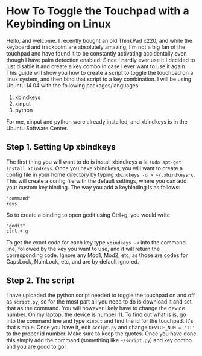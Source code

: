 # How To Toggle the Touchpad with a Keybinding on Linux
Hello, and welcome. I recently bought an old ThinkPad x220, and while the keyboard and trackpoint are absolutely amazing,
I'm not a big fan of the touchpad and have found it to be constantly activating accidentally
even though I have palm detection enabled. Since I hardly ever use it I decided to just disable it and create a key combo
in case I ever want to use it again. This guide will show you how to create a script to toggle the touchpad on a linux system, and then bind that script to a key combination. I will be using Ubuntu 14.04 with the following packages/languages:

1. xbindkeys
2. xinput
3. python

For me, xinput and python were already installed, and xbindkeys is in the Ubuntu Software Center.

## Step 1. Setting Up xbindkeys

The first thing you will want to do is install xbindkeys a la `sudo apt-get install xbindkeys`.
Once you have xbindkeys, you will want to create a config file in your home directory
by typing `xbindkeys -d > ~/.xbindkeysrc`. This will create a config file with the default settings,
where you can add your custom key binding. The way you add a keybinding is as follows:
```
"command"
keys
```

So to create a binding to open gedit using Ctrl+g, you would write
```
"gedit"
ctrl + g
```

To get the exact code for each key type `xbindkeys -k` into the command line, followed by the key you want to use, and it
will return the corresponding code. Ignore any Mod1, Mod2, etc, as those are codes for CapsLock, NumLock, etc, and are by default
ignored.

## Step 2. The script

I have uploaded the python script needed to toggle the touchpad on and off as `script.py`, so for the most part all you
need to do is download it and set that as the command. You will however likely have to change the device number. On my laptop,
the device is number 11. To find out what is is, go into the command line and type `xinput` and find the id for the touchpad.
It's that simple. Once you have it, edit `script.py` and change `DEVICE_NUM = '11'` to the proper id number. Make sure to keep the quotes.
Once you have done this simply add the command (something like `~/script.py`) and key combo and you are good to go!
